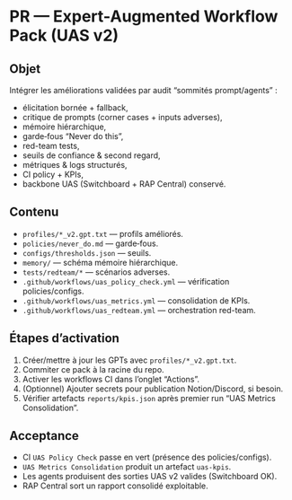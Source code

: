 
# PR — Expert-Augmented Workflow Pack (UAS v2)

## Objet
Intégrer les améliorations validées par audit “sommités prompt/agents” :
- élicitation bornée + fallback,
- critique de prompts (corner cases + inputs adverses),
- mémoire hiérarchique,
- garde‑fous “Never do this”,
- red-team tests,
- seuils de confiance & second regard,
- métriques & logs structurés,
- CI policy + KPIs,
- backbone UAS (Switchboard + RAP Central) conservé.

## Contenu
- `profiles/*_v2.gpt.txt` — profils améliorés.
- `policies/never_do.md` — garde‑fous.
- `configs/thresholds.json` — seuils.
- `memory/` — schéma mémoire hiérarchique.
- `tests/redteam/*` — scénarios adverses.
- `.github/workflows/uas_policy_check.yml` — vérification policies/configs.
- `.github/workflows/uas_metrics.yml` — consolidation de KPIs.
- `.github/workflows/uas_redteam.yml` — orchestration red-team.

## Étapes d’activation
1. Créer/mettre à jour les GPTs avec `profiles/*_v2.gpt.txt`.
2. Commiter ce pack à la racine du repo.
3. Activer les workflows CI dans l’onglet “Actions”.
4. (Optionnel) Ajouter secrets pour publication Notion/Discord, si besoin.
5. Vérifier artefacts `reports/kpis.json` après premier run “UAS Metrics Consolidation”.

## Acceptance
- CI `UAS Policy Check` passe en vert (présence des policies/configs).
- `UAS Metrics Consolidation` produit un artefact `uas-kpis`.
- Les agents produisent des sorties UAS v2 valides (Switchboard OK).
- RAP Central sort un rapport consolidé exploitable.
